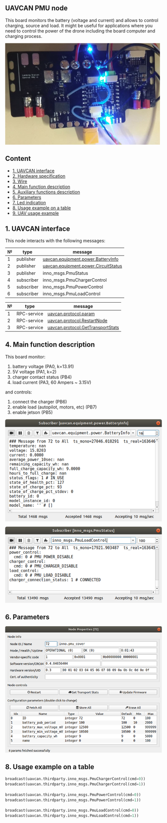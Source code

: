 ## UAVCAN PMU node

This board monitors the battery (voltage and current) and allows to control charging, source and load. It might be useful for applications where you need to control the power of the drone including the board computer and charging process.

![pmu_cover](pmu_cover.png?raw=true "pmu_cover")

## Content
  - [1. UAVCAN interface](#1-uavcan-interface)
  - [2. Hardware specification](#2-hardware-specification)
  - [3. Wire](#3-wire)
  - [4. Main function description](#4-main-function-description)
  - [5. Auxiliary functions description](#5-auxiliary-function-description)
  - [6. Parameters](#6-parameters)
  - [7. Led indication](#7-led-indication)
  - [8. Usage example on a table](#8-usage-example-on-a-table)
  - [9. UAV usage example](#9-uav-usage-example)

## 1. UAVCAN interface

This node interacts with the following messages:

| № | type      | message  |
| - | --------- | -------- |
| 1 | publisher   | [uavcan.equipment.power.BatteryInfo](https://dronecan.github.io/Specification/7._List_of_standard_data_types/#batteryinfo) |
| 2 | publisher   | [uavcan.equipment.power.CircuitStatus](https://dronecan.github.io/Specification/7._List_of_standard_data_types/#circuitstatus) |
| 3 | publisher   | inno_msgs.PmuStatus |
| 4 | subscriber   | inno_msgs.PmuChargerControl |
| 5 | subscriber   | inno_msgs.PmuPowerControl |
| 6 | subscriber   | inno_msgs.PmuLoadControl |


| № | type      | message  |
| - | --------- | -------- |
| 1 | RPC-service | [uavcan.protocol.param](https://dronecan.github.io/Specification/7._List_of_standard_data_types/#uavcanprotocolparam) |
| 2 | RPC-service | [uavcan.protocol.RestartNode](https://dronecan.github.io/Specification/7._List_of_standard_data_types/#restartnode) |
| 3 | RPC-service | [uavcan.protocol.GetTransportStats](https://dronecan.github.io/Specification/7._List_of_standard_data_types/#gettransportstats) |


## 4. Main function description

This board monitor:
1. battery voltage (PA0, k=13.91)
2. 5V voltage (PA1, k=2)
3. charger contact status (PB4)
4. load current (PA3, 60 Ampers ~ 3.15V)

and controls:
1. connect the charger (PB6)
2. enable load (autopilot, motors, etc) (PB7)
3. enable jetson (PB5)

![battery_info_msg](battery_info_msg.png?raw=true "battery_info_msg")

![pmu_status_msg](pmu_status_msg.png?raw=true "pmu_status_msg")

## 6. Parameters

![pmu_params](pmu_params.png?raw=true "pmu_params")

## 8. Usage example on a table

```python
broadcast(uavcan.thirdparty.inno_msgs.PmuChargerControl(cmd=0))
broadcast(uavcan.thirdparty.inno_msgs.PmuChargerControl(cmd=1))

broadcast(uavcan.thirdparty.inno_msgs.PmuPowerControl(cmd=0))
broadcast(uavcan.thirdparty.inno_msgs.PmuPowerControl(cmd=1))

broadcast(uavcan.thirdparty.inno_msgs.PmuLoadControl(cmd=0))
broadcast(uavcan.thirdparty.inno_msgs.PmuLoadControl(cmd=1))
```